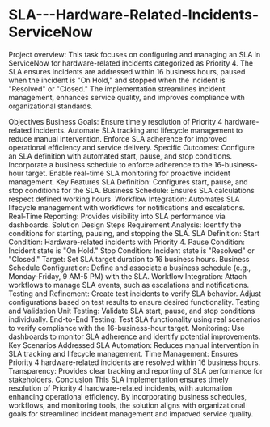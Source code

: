 # SLA---Hardware-Related-Incidents-ServiceNow
Project overview:
This task focuses on configuring and managing an SLA in ServiceNow for hardware-related incidents categorized as Priority 4. The SLA ensures incidents are addressed within 16 business hours, paused when the incident is "On Hold," and stopped when the incident is "Resolved" or "Closed." The implementation streamlines incident management, enhances service quality, and improves compliance with organizational standards.

Objectives
Business Goals:
Ensure timely resolution of Priority 4 hardware-related incidents.
Automate SLA tracking and lifecycle management to reduce manual intervention.
Enforce SLA adherence for improved operational efficiency and service delivery.
Specific Outcomes:
Configure an SLA definition with automated start, pause, and stop conditions.
Incorporate a business schedule to enforce adherence to the 16-business-hour target.
Enable real-time SLA monitoring for proactive incident management.
Key Features
SLA Definition: Configures start, pause, and stop conditions for the SLA.
Business Schedule: Ensures SLA calculations respect defined working hours.
Workflow Integration: Automates SLA lifecycle management with workflows for notifications and escalations.
Real-Time Reporting: Provides visibility into SLA performance via dashboards.
Solution Design Steps
Requirement Analysis: Identify the conditions for starting, pausing, and stopping the SLA.
SLA Definition:
Start Condition: Hardware-related incidents with Priority 4.
Pause Condition: Incident state is "On Hold."
Stop Condition: Incident state is "Resolved" or "Closed."
Target: Set SLA target duration to 16 business hours.
Business Schedule Configuration: Define and associate a business schedule (e.g., Monday-Friday, 9 AM-5 PM) with the SLA.
Workflow Integration: Attach workflows to manage SLA events, such as escalations and notifications.
Testing and Refinement:
Create test incidents to verify SLA behavior.
Adjust configurations based on test results to ensure desired functionality.
Testing and Validation
Unit Testing: Validate SLA start, pause, and stop conditions individually.
End-to-End Testing: Test SLA functionality using real scenarios to verify compliance with the 16-business-hour target.
Monitoring: Use dashboards to monitor SLA adherence and identify potential improvements.
Key Scenarios Addressed
SLA Automation: Reduces manual intervention in SLA tracking and lifecycle management.
Time Management: Ensures Priority 4 hardware-related incidents are resolved within 16 business hours.
Transparency: Provides clear tracking and reporting of SLA performance for stakeholders.
Conclusion
This SLA implementation ensures timely resolution of Priority 4 hardware-related incidents, with automation enhancing operational efficiency. By incorporating business schedules, workflows, and monitoring tools, the solution aligns with organizational goals for streamlined incident management and improved service quality.

